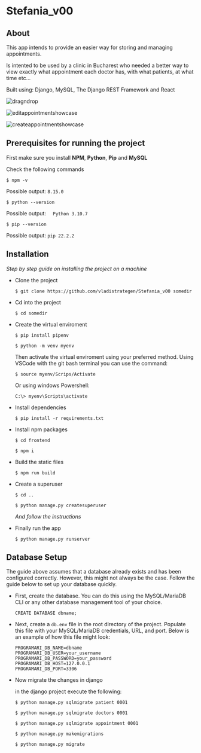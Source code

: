 # Stefania_v00

## About

This app intends to provide an easier way for storing and managing appointments.

Is intented to be used by a clinic in Bucharest who needed a better way to view exactly what appointment each doctor has, with what patients, at what time etc...

Built using:
    Django, MySQL, The Django REST Framework and React

![dragndrop](https://user-images.githubusercontent.com/100209446/224561891-908e0da9-ff21-43f0-a919-73b93338d665.png)

![editappointmentshowcase](https://user-images.githubusercontent.com/100209446/224561901-64a19255-31fc-4882-8559-263ec63c2f79.png)

![createappointmentshowcase](https://user-images.githubusercontent.com/100209446/224561919-83d5b8c3-974e-4664-ab5d-e2bf41dd6b66.png)


## Prerequisites for running the project
First make sure you install **NPM**, **Python**, **Pip** and **MySQL**

Check the following commands
```
$ npm -v
```
Possible output: ``` 8.15.0 ```


```
$ python --version
```
Possible output: ```  Python 3.10.7```

```
$ pip --version
```

Possible output: ``` pip 22.2.2 ```

## Installation
_Step by step guide on installing the project on a machine_ 

* Clone the project

    ```$ git clone https://github.com/vladistrategen/Stefania_v00 somedir ```

* Cd into the project

    ```$ cd somedir```

* Create the virtual enviroment

    ```$ pip install pipenv```
  
    ```$ python -m venv myenv```

  Then activate the virtual enviroment using your preferred method.
  Using VSCode with the git bash terminal you can use the command:

    ```$ source myenv/Scrips/Activate```

  Or using windows Powershell:

    ```C:\> myenv\Scripts\activate```

* Install dependencies

    ```$ pip install -r requirements.txt```

* Install npm packages
    
    ```$ cd frontend```

    ```$ npm i```

* Build the static files

    ```$ npm run build```

* Create a superuser

    ```$ cd ..```

    ```$ python manage.py createsuperuser```

    _And follow the instructions_

* Finally run the app

    ```$ python manage.py runserver```

## Database Setup

The guide above assumes that a database already exists and has been configured correctly. However, this might not always be the case. Follow the guide below to set up your database quickly.

* First, create the database. You can do this using the MySQL/MariaDB CLI or any other database management tool of your choice.

    ```shell
    CREATE DATABASE dbname;
    ```

* Next, create a `db.env` file in the root directory of the project. Populate this file with your MySQL/MariaDB credentials, URL, and port. Below is an example of how this file might look:

    ```env
    PROGRAMARI_DB_NAME=dbname
    PROGRAMARI_DB_USER=your_username
    PROGRAMARI_DB_PASSWORD=your_password
    PROGRAMARI_DB_HOST=127.0.0.1
    PROGRAMARI_DB_PORT=3306
    ```

* Now migrate the changes in django

    in the django project execute the following:

    ```$ python manage.py sqlmigrate patient 0001```

    ```$ python manage.py sqlmigrate doctors 0001```
    
    ```$ python manage.py sqlmigrate appointment 0001```

    ```$ python manage.py makemigrations```

    ```$ python manage.py migrate```



    
